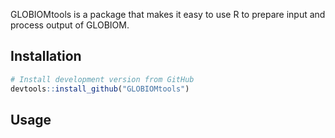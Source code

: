 GLOBIOMtools is a package that makes it easy to use R to prepare input and process output of GLOBIOM. 

## Installation

``` r
# Install development version from GitHub
devtools::install_github("GLOBIOMtools")
```

## Usage
